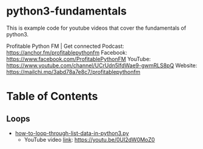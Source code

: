 # python3-fundamentals
This is example code for youtube videos that cover the fundamentals of python3.

Profitable Python FM | Get connected
Podcast: https://anchor.fm/profitablepythonfm
Facebook: https://www.facebook.com/ProfitablePythonFM
YouTube: https://www.youtube.com/channel/UCrUdn5lfdWae9-gwmRLS8pQ
Website: https://mailchi.mp/3abd78a7e8c7/profitablepythonfm


# Table of Contents

## Loops
- [how-to-loop-through-list-data-in-python3.py](./loops/how-to-loop-through-list-data-in-python3.py)
    - YouTube video [link](https://youtu.be/0UI2dW0MoZ0): https://youtu.be/0UI2dW0MoZ0
